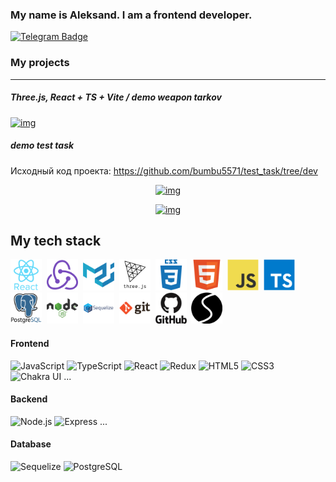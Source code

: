 ### My name is Aleksand. I am a frontend developer.
<div id="badges">
  <a href="https://t.me/bumbu5571">
    <img src="https://img.icons8.com/color/48/000000/telegram-app--v1.png" alt="Telegram Badge" width='70px'/>
  </a>
</div>

### My projects

---
##### Three.js, React + TS + Vite / demo weapon tarkov
  <a href="https://bumbu5571.github.io/demoTarkov/" >
   <img src="https://i.ibb.co/6XKrF4F/image.png" alt="img" border="0" width='600px ' />
  </a>

#####  demo test task

Исходный код проекта: https://github.com/bumbu5571/test_task/tree/dev

<a href="https://bumbu5571.github.io/test_task/">
    <p align="center" width="100%">
        <img src="https://i.ibb.co/YpbNpMd/2025-01-21-11-39-47.png" alt="img" border="0" width='960px' height="540px" />
    </p>
    <p align="center" width="100%">
        <img src="https://i.ibb.co/vJf2Cyw/2025-01-21-11-40-40.png" alt="img" border="0" width='320px ' height="568px" a/>
    </p>
</a>

## My tech stack

<div id="stackBox">
  <img src="https://github.com/devicons/devicon/blob/master/icons/react/react-original-wordmark.svg" title="React" alt="React" width="50" height="50"/>&nbsp;
  <img src="https://github.com/devicons/devicon/blob/master/icons/redux/redux-original.svg" title="Redux" alt="Redux " width="50" height="50"/>&nbsp;
  <img src="https://github.com/devicons/devicon/blob/master/icons/materialui/materialui-original.svg" title="Material UI" alt="Material UI" width="50" height="50"/>&nbsp;
  <img src="https://github.com/devicons/devicon/blob/master/icons/threejs/threejs-original-wordmark.svg" title="ThreeJS" **alt="ThreeJS" width="50" height="50"/>&nbsp;
  <img src="https://github.com/devicons/devicon/blob/master/icons/css3/css3-plain-wordmark.svg"  title="CSS3" alt="CSS" width="50" height="50"/>&nbsp;
  <img src="https://github.com/devicons/devicon/blob/master/icons/html5/html5-original.svg" title="HTML5" alt="HTML" width="50" height="50"/>&nbsp;
  <img src="https://github.com/devicons/devicon/blob/master/icons/javascript/javascript-original.svg" title="JavaScript" alt="JavaScript" width="50" height="50"/>&nbsp;
  <img src="https://github.com/devicons/devicon/blob/master/icons/typescript/typescript-original.svg" title="TypeScript" alt="TypeScript" width="50" height="50"/>&nbsp;
  <img src="https://github.com/devicons/devicon/blob/master/icons/postgresql/postgresql-original-wordmark.svg" title="PostgreSQL"  alt="PostgreSQL" width="50" height="50"/>&nbsp;
  <img src="https://github.com/devicons/devicon/blob/master/icons/nodejs/nodejs-original-wordmark.svg" title="NodeJS" alt="NodeJS" width="50" height="50"/>&nbsp;
  <img src="https://github.com/devicons/devicon/blob/master/icons/sequelize/sequelize-original-wordmark.svg" title="Sequeize" **alt="Sequeize" width="50" height="50"/>&nbsp;
  <img src="https://github.com/devicons/devicon/blob/master/icons/git/git-original-wordmark.svg" title="Git" **alt="Git" width="50" height="50"/>&nbsp;
  <img src="https://github.com/devicons/devicon/blob/master/icons/github/github-original-wordmark.svg" title="GitHub" **alt="GitHub" width="50" height="50"/>&nbsp;
  <img src="https://github.com/devicons/devicon/blob/master/icons/swiper/swiper-original.svg" title="Swiper" **alt="Swiper" width="50" height="50"/>&nbsp;
</div>

#### Frontend

![JavaScript](https://img.shields.io/badge/-JavaScript-000?&logo=JavaScript)
![TypeScript](https://img.shields.io/badge/-typescript-000?&logo=typescript)
![React](https://img.shields.io/badge/-React-000?&logo=React)
![Redux](https://img.shields.io/badge/-Redux-000?&logo=Redux)
![HTML5](https://img.shields.io/badge/-HTML5-000?&logo=HTML5)
![CSS3](https://img.shields.io/badge/-CSS3-000?&logo=CSS3)
![Chakra UI](https://img.shields.io/badge/-chakra-000?&logo=chakraui)
...

#### Backend

![Node.js](https://img.shields.io/badge/-Node.js-000?&logo=Node.js)
![Express](https://img.shields.io/badge/-Express-000?&logo=Express)
...

#### Database

![Sequelize](https://img.shields.io/badge/-Sequelize-000?&logo=Sequelize)
![PostgreSQL](https://img.shields.io/badge/-PostgreSQL-000?&logo=PostgreSQL)
